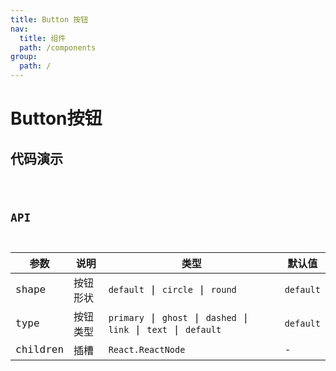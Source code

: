 ```yaml
---
title: Button 按钮
nav:
  title: 组件
  path: /components
group:
  path: /
---
```


# Button按钮

## 代码演示
<code src="./demos/basic.tsx"  title="按钮类型" />


## API


| 参数 | 说明 | 类型 | 默认值 | 
| --- | --- | --- | --- | 
| shape | 按钮形状 | `default` \| `circle` \| `round` | `default` |
| type | 按钮类型 | `primary` \| `ghost` \| `dashed` \| `link` \| `text` \| `default` | `default` |
| children | 插槽 | `React.ReactNode` | - | 
